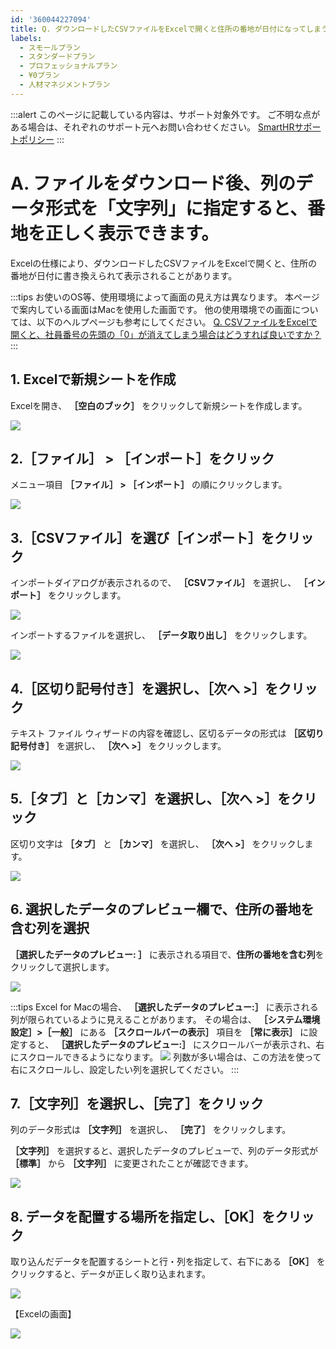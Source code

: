 ```yaml
---
id: '360044227094'
title: Q. ダウンロードしたCSVファイルをExcelで開くと住所の番地が日付になってしまうときは？
labels:
  - スモールプラン
  - スタンダードプラン
  - プロフェッショナルプラン
  - ¥0プラン
  - 人材マネジメントプラン
---
```

:::alert
このページに記載している内容は、サポート対象外です。
ご不明な点がある場合は、それぞれのサポート元へお問い合わせください。
[SmartHRサポートポリシー](https://knowledge.smarthr.jp/hc/ja/articles/360044805593#toc--4)
:::

# A. ファイルをダウンロード後、列のデータ形式を「文字列」に指定すると、番地を正しく表示できます。

Excelの仕様により、ダウンロードしたCSVファイルをExcelで開くと、住所の番地が日付に書き換えられて表示されることがあります。

:::tips
お使いのOS等、使用環境によって画面の見え方は異なります。
本ページで案内している画面はMacを使用した画面です。
他の使用環境での画面については、以下のヘルプページも参考にしてください。
[Q. CSVファイルをExcelで開くと、社員番号の先頭の「0」が消えてしまう場合はどうすれば良いですか？](https://knowledge.smarthr.jp/hc/ja/articles/360026107354)
:::

## 1\. Excelで新規シートを作成

Excelを開き、 **［空白のブック］** をクリックして新規シートを作成します。

![](./DocStage.png)

## 2.［ファイル］ > ［インポート］をクリック

メニュー項目  **［ファイル］ > ［インポート］** の順にクリックします。

![](./image1.png)

## 3.［CSVファイル］を選び［インポート］をクリック

インポートダイアログが表示されるので、 **［CSVファイル］** を選択し、 **［インポート］** をクリックします。

![](./_________Book1.png)

インポートするファイルを選択し、 **［データ取り出し］** をクリックします。

![](./__________Book5.png)

## 4.［区切り記号付き］を選択し、［次へ >］をクリック

テキスト ファイル ウィザードの内容を確認し、区切るデータの形式は **［区切り記号付き］** を選択し、 **［次へ >］** をクリックします。

![](./__________________-_1___3___Book5.png)

## 5.［タブ］と［カンマ］を選択し、［次へ >］をクリック

区切り文字は **［タブ］** と **［カンマ］** を選択し、 **［次へ >］** をクリックします。

![](./__________________-_2___3___Book5.png)

## 6\. 選択したデータのプレビュー欄で、住所の番地を含む列を選択

 **［選択したデータのプレビュー: ］** に表示される項目で、**住所の番地を含む列**をクリックして選択します。

![](./00___________________-_3___3___Book5.png)

:::tips
Excel for Macの場合、 **［選択したデータのプレビュー:］** に表示される列が限られているように見えることがあります。
その場合は、 **［システム環境設定］>［一般］**  にある  **［スクロールバーの表示］** 項目を **［常に表示］** に設定すると、 **［選択したデータのプレビュー:］** にスクロールバーが表示され、右にスクロールできるようになります。
![](./__.png)
列数が多い場合は、この方法を使って右にスクロールし、設定したい列を選択してください。
:::

## 7.［文字列］を選択し、［完了］をクリック

列のデータ形式は **［文字列］** を選択し、 **［完了］** をクリックします。

 **［文字列］** を選択すると、選択したデータのプレビューで、列のデータ形式が **［標準］** から **［文字列］** に変更されたことが確認できます。 

![](./01___________________-_3___3___Book5.png)

## 8\. データを配置する場所を指定し、［OK］をクリック

取り込んだデータを配置するシートと行・列を指定して、右下にある **［OK］** をクリックすると、データが正しく取り込まれます。

![](./____________Book4.png)

【Excelの画面】

![](./Book5.png)
